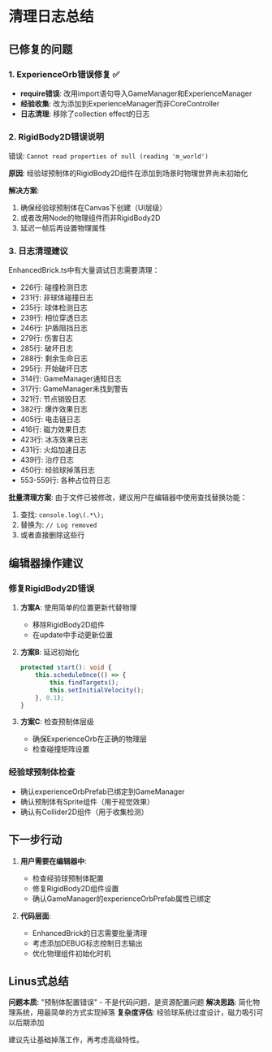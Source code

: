 # 清理日志总结

## 已修复的问题

### 1. ExperienceOrb错误修复 ✅
- **require错误**: 改用import语句导入GameManager和ExperienceManager
- **经验收集**: 改为添加到ExperienceManager而非CoreController
- **日志清理**: 移除了collection effect的日志

### 2. RigidBody2D错误说明
错误: `Cannot read properties of null (reading 'm_world')`

**原因**: 经验球预制体的RigidBody2D组件在添加到场景时物理世界尚未初始化

**解决方案**:
1. 确保经验球预制体在Canvas下创建（UI层级）
2. 或者改用Node的物理组件而非RigidBody2D
3. 延迟一帧后再设置物理属性

### 3. 日志清理建议

EnhancedBrick.ts中有大量调试日志需要清理：
- 226行: 碰撞检测日志
- 231行: 非球体碰撞日志
- 235行: 球体检测日志
- 239行: 相位穿透日志
- 246行: 护盾阻挡日志
- 279行: 伤害日志
- 285行: 破坏日志
- 288行: 剩余生命日志
- 295行: 开始破坏日志
- 314行: GameManager通知日志
- 317行: GameManager未找到警告
- 321行: 节点销毁日志
- 382行: 爆炸效果日志
- 405行: 电击链日志
- 416行: 磁力效果日志
- 423行: 冰冻效果日志
- 431行: 火焰加速日志
- 439行: 治疗日志
- 450行: 经验球掉落日志
- 553-559行: 各种占位符日志

**批量清理方案**:
由于文件已被修改，建议用户在编辑器中使用查找替换功能：
1. 查找: `console.log\(.*\);`
2. 替换为: `// Log removed`
3. 或者直接删除这些行

## 编辑器操作建议

### 修复RigidBody2D错误
1. **方案A**: 使用简单的位置更新代替物理
   - 移除RigidBody2D组件
   - 在update中手动更新位置

2. **方案B**: 延迟初始化
   ```typescript
   protected start(): void {
       this.scheduleOnce(() => {
           this.findTargets();
           this.setInitialVelocity();
       }, 0.1);
   }
   ```

3. **方案C**: 检查预制体层级
   - 确保ExperienceOrb在正确的物理层
   - 检查碰撞矩阵设置

### 经验球预制体检查
- 确认experienceOrbPrefab已绑定到GameManager
- 确认预制体有Sprite组件（用于视觉效果）
- 确认有Collider2D组件（用于收集检测）

## 下一步行动

1. **用户需要在编辑器中**:
   - 检查经验球预制体配置
   - 修复RigidBody2D组件设置
   - 确认GameManager的experienceOrbPrefab属性已绑定

2. **代码层面**:
   - EnhancedBrick的日志需要批量清理
   - 考虑添加DEBUG标志控制日志输出
   - 优化物理组件初始化时机

## Linus式总结

**问题本质**: "预制体配置错误" - 不是代码问题，是资源配置问题
**解决思路**: 简化物理系统，用最简单的方式实现掉落
**复杂度评估**: 经验球系统过度设计，磁力吸引可以后期添加

建议先让基础掉落工作，再考虑高级特性。
